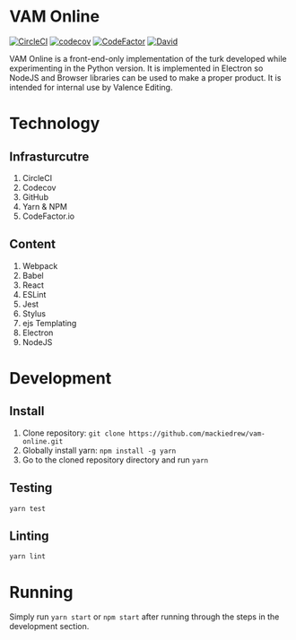 # VAM Online
[![CircleCI](https://circleci.com/gh/mackiedrew/vam-online.svg?style=shield&circle-token=383514250cad12e2dde115ce5af3225907b390f2)](https://circleci.com/gh/mackiedrew/vam-online)
[![codecov](https://codecov.io/gh/mackiedrew/vam-online/branch/master/graph/badge.svg?token=7cyF0ihR2C)](https://codecov.io/gh/mackiedrew/vam-online)
[![CodeFactor](https://www.codefactor.io/repository/github/mackiedrew/vam-online/badge)](https://www.codefactor.io/repository/github/mackiedrew/vam-online)
[![David](https://david-dm.org/mackiedrew/vam-online.svg)](https://david-dm.org/mackiedrew/vam-online.svg)

VAM Online is a front-end-only implementation of the turk developed while experimenting in the Python version. It is implemented in Electron so NodeJS and Browser libraries can be used to make a proper product. It is intended for internal use by Valence Editing.

# Technology

## Infrasturcutre
1. CircleCI
2. Codecov
3. GitHub
4. Yarn & NPM
5. CodeFactor.io

## Content
1. Webpack
2. Babel
3. React
4. ESLint
5. Jest
6. Stylus
7. ejs Templating
8. Electron
9. NodeJS

# Development

## Install
1. Clone repository: `git clone https://github.com/mackiedrew/vam-online.git`
2. Globally install yarn: `npm install -g yarn`
3. Go to the cloned repository directory and run `yarn`

## Testing
`yarn test`

## Linting
`yarn lint`

# Running
Simply run `yarn start` or `npm start` after running through the steps in the development section.
